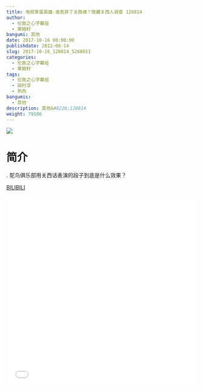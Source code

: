 ```yaml
---
title: 电视笨蛋英雄-谁丢弃了关西魂？隐藏关西人调查 120814
author: 
  - 伦敦之心字幕组
  - 莱姆籽
bangumi: 其他
date: 2017-10-16 00:00:00
publishdate: 2012-08-14
slug: 2017-10-16_120814_5268651
categories: 
  - 伦敦之心字幕组
  - 莱姆籽
tags: 
  - 伦敦之心字幕组
  - 田村淳
  - 熟肉
bangumis: 
  - 其他
description: 其他&#8226;120814
weight: 79186
---
```


![](https://i.imgur.com/YIx2wR5.jpg)

# 简介  
. 鸵鸟俱乐部用关西话表演的段子到底是什么效果？

  [BILIBILI](https://www.bilibili.com/video/av5268651/)


  <iframe src="//www.bilibili.com/html/html5player.html?cid=8562190&aid=5268651" width="100%" height="500" frameborder="0" allowfullscreen="allowfullscreen"></iframe>
